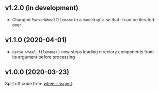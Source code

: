 v1.2.0 (in development)
-----------------------
- Changed `ParsedWheelFilename` to a `namedtuple` so that it can be iterated
  over

v1.1.0 (2020-04-01)
-------------------
- `parse_wheel_filename()` now strips leading directory components from its
  argument before processing

v1.0.0 (2020-03-23)
-------------------
Split off code from [wheel-inspect](https://github.com/jwodder/wheel-inspect).
